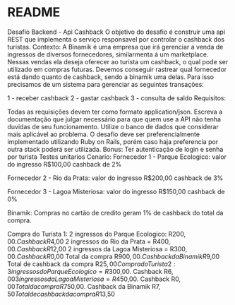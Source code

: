 # README

Desafio Backend - Api Cashback
O objetivo do desafio é construir uma api REST que implementa o serviço responsavel por controlar o cashback dos turistas. Contexto: A Binamik é uma empresa que irá gerenciar a venda de ingressos de diversos fornecedores, similarmenta á um marketplace. Nessas vendas ela deseja oferecer ao turista um cashback, o qual pode ser utilizado em compras futuras. Devemos conseguir rastrear qual fornecedor está dando quanto de cashback, sendo a binamik uma delas. Para isso precisamos de um sistema para gerenciar as seguintes transações:

1 - receber cashback
2 - gastar cashback
3 - consulta de saldo
Requisitos:

Todas as requisições devem ter como formato application/json.
Escreva a documentação que julgar necessário para que quem use a API não tenha duvidas de seu funcionamento.
Utilize o banco de dados que considerar mais aplicável ao problema.
O desafio deve ser preferencialmente implementado utilizando Ruby on Rails, porém caso haja preferencia por outra stack poderá ser utilizada.
Bonus:
Ter autenticação de login e senha por turista
Testes unitarios
Cenario:
Fornecedor 1 - Parque Ecologico:
valor do ingresso R$100,00 cashback de 2%

Fornecedor 2 - Rio da Prata:
valor do ingresso R$200,00 cashback de 3%

Fornecedor 3 - Lagoa Misteriosa:
valor do ingresso R$150,00 cashback de 0%

Binamik:
Compras no cartão de credito geram 1% de cashback do total da compra.

Compra do Turista 1:
2 ingressos do Parque Ecologico: R$200,00. Cashback R$4,00
2 ingressos do Rio da Prata = R$400,00. Cashback R$12,00
2 ingressos da Lagoa Misteriosa = R$300,00. Cashback R$0,00
Total da compra R$900,00. Cashback da Binamik R$9,00
Total de cashback da compra R$25,00
Compra do Turista 2:
3 ingressos do Parque Ecologico = R$300,00. Cashback R$6,00
3 ingressos da Lagoa Misteriosa = R$450,00. Cashback R$0,00
Total da compra R$750,00. Cashback da Binamik R$7,50
Total de cashback da compra R$13,50
